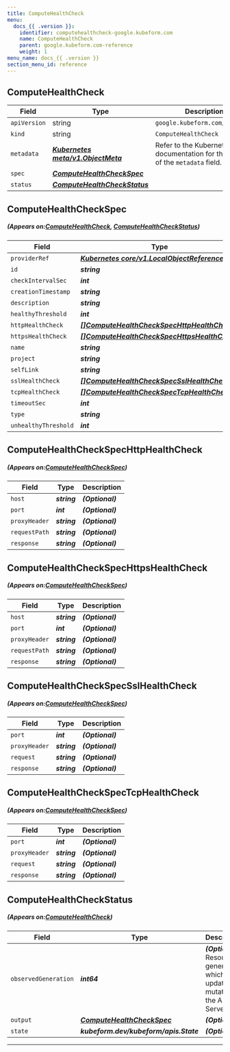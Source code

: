 ```yaml
---
title: ComputeHealthCheck
menu:
  docs_{{ .version }}:
    identifier: computehealthcheck-google.kubeform.com
    name: ComputeHealthCheck
    parent: google.kubeform.com-reference
    weight: 1
menu_name: docs_{{ .version }}
section_menu_id: reference
---
```


## ComputeHealthCheck
| Field | Type | Description |
| ------ | ----- | ----------- |
| `apiVersion` | string | `google.kubeform.com/v1alpha1` |
|    `kind` | string | `ComputeHealthCheck` |
| `metadata` | ***[Kubernetes meta/v1.ObjectMeta](https://kubernetes.io/docs/reference/generated/kubernetes-api/v1.13/#objectmeta-v1-meta)***|Refer to the Kubernetes API documentation for the fields of the `metadata` field.|
| `spec` | ***[ComputeHealthCheckSpec](#ComputeHealthCheckSpec)***||
| `status` | ***[ComputeHealthCheckStatus](#ComputeHealthCheckStatus)***||
## ComputeHealthCheckSpec
##### (Appears on:[ComputeHealthCheck](#ComputeHealthCheck), [ComputeHealthCheckStatus](#ComputeHealthCheckStatus))
| Field | Type | Description |
| ------ | ----- | ----------- |
| `providerRef` | ***[Kubernetes core/v1.LocalObjectReference](https://kubernetes.io/docs/reference/generated/kubernetes-api/v1.13/#localobjectreference-v1-core)***||
| `id` | ***string***||
| `checkIntervalSec` | ***int***| ***(Optional)*** |
| `creationTimestamp` | ***string***| ***(Optional)*** |
| `description` | ***string***| ***(Optional)*** |
| `healthyThreshold` | ***int***| ***(Optional)*** |
| `httpHealthCheck` | ***[[]ComputeHealthCheckSpecHttpHealthCheck](#ComputeHealthCheckSpecHttpHealthCheck)***| ***(Optional)*** |
| `httpsHealthCheck` | ***[[]ComputeHealthCheckSpecHttpsHealthCheck](#ComputeHealthCheckSpecHttpsHealthCheck)***| ***(Optional)*** |
| `name` | ***string***||
| `project` | ***string***| ***(Optional)*** |
| `selfLink` | ***string***| ***(Optional)*** |
| `sslHealthCheck` | ***[[]ComputeHealthCheckSpecSslHealthCheck](#ComputeHealthCheckSpecSslHealthCheck)***| ***(Optional)*** |
| `tcpHealthCheck` | ***[[]ComputeHealthCheckSpecTcpHealthCheck](#ComputeHealthCheckSpecTcpHealthCheck)***| ***(Optional)*** |
| `timeoutSec` | ***int***| ***(Optional)*** |
| `type` | ***string***| ***(Optional)*** |
| `unhealthyThreshold` | ***int***| ***(Optional)*** |
## ComputeHealthCheckSpecHttpHealthCheck
##### (Appears on:[ComputeHealthCheckSpec](#ComputeHealthCheckSpec))
| Field | Type | Description |
| ------ | ----- | ----------- |
| `host` | ***string***| ***(Optional)*** |
| `port` | ***int***| ***(Optional)*** |
| `proxyHeader` | ***string***| ***(Optional)*** |
| `requestPath` | ***string***| ***(Optional)*** |
| `response` | ***string***| ***(Optional)*** |
## ComputeHealthCheckSpecHttpsHealthCheck
##### (Appears on:[ComputeHealthCheckSpec](#ComputeHealthCheckSpec))
| Field | Type | Description |
| ------ | ----- | ----------- |
| `host` | ***string***| ***(Optional)*** |
| `port` | ***int***| ***(Optional)*** |
| `proxyHeader` | ***string***| ***(Optional)*** |
| `requestPath` | ***string***| ***(Optional)*** |
| `response` | ***string***| ***(Optional)*** |
## ComputeHealthCheckSpecSslHealthCheck
##### (Appears on:[ComputeHealthCheckSpec](#ComputeHealthCheckSpec))
| Field | Type | Description |
| ------ | ----- | ----------- |
| `port` | ***int***| ***(Optional)*** |
| `proxyHeader` | ***string***| ***(Optional)*** |
| `request` | ***string***| ***(Optional)*** |
| `response` | ***string***| ***(Optional)*** |
## ComputeHealthCheckSpecTcpHealthCheck
##### (Appears on:[ComputeHealthCheckSpec](#ComputeHealthCheckSpec))
| Field | Type | Description |
| ------ | ----- | ----------- |
| `port` | ***int***| ***(Optional)*** |
| `proxyHeader` | ***string***| ***(Optional)*** |
| `request` | ***string***| ***(Optional)*** |
| `response` | ***string***| ***(Optional)*** |
## ComputeHealthCheckStatus
##### (Appears on:[ComputeHealthCheck](#ComputeHealthCheck))
| Field | Type | Description |
| ------ | ----- | ----------- |
| `observedGeneration` | ***int64***| ***(Optional)*** Resource generation, which is updated on mutation by the API Server.|
| `output` | ***[ComputeHealthCheckSpec](#ComputeHealthCheckSpec)***| ***(Optional)*** |
| `state` | ***kubeform.dev/kubeform/apis.State***| ***(Optional)*** |
---

